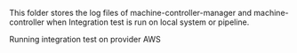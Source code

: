 This folder stores the log files of machine-controller-manager and machine-controller when Integration test is run on local system or pipeline.

Running integration test on provider AWS